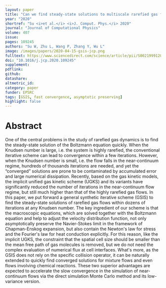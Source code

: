 ```yaml
---
layout: paper
title: "Can we find steady-state solutions to multiscale rarefied gas flows within dozens of iterations?"
year: "2020"
shortref: "Su <i>et al.</i> <i>J. Comput. Phys.</i> 2020"
journal: "Journal of Computational Physics"
volume: 407
issue:
pages: 109245
authors: "Su W, Zhu L, Wang P, Zhang Y, Wu L"
image: /images/papers/2020-04-15-gsis-jcp.png
fulltext: https://www.sciencedirect.com/science/article/pii/S002199912030019X
doi: "10.1016/j.jcp.2020.109245" 
supplement:
pdflink: 
github:
datashare: 
altmetric_id: 
category: paper
funder: EPSRC
tags: [GSIS, fast convergence, asymptotic preserving]
highlight: false
---
```


# Abstract 

One of the central problems in the study of rarefied gas dynamics is to find the steady-state solution of the Boltzmann equation quickly. When the Knudsen number is large, i.e. the system is highly rarefied, the conventional iterative scheme can lead to convergence within a few iterations. However, when the Knudsen number is small, i.e. the flow falls in the near-continuum regime, hundreds of thousands iterations are needed, and yet the “converged” solutions are prone to be contaminated by accumulated error and large numerical dissipation. Recently, based on the gas kinetic models, the implicit unified gas kinetic scheme (UGKS) and its variants have significantly reduced the number of iterations in the near-continuum flow regime, but still much higher than that of the highly rarefied gas flows. In this paper, we put forward a general synthetic iterative scheme (GSIS) to find the steady-state solutions of rarefied gas flows within dozens of iterations at any Knudsen number. The key ingredient of our scheme is that the macroscopic equations, which are solved together with the Boltzmann equation and help to adjust the velocity distribution function, not only asymptotically preserve the Navier-Stokes limit in the framework of Chapman-Enskog expansion, but also contain the Newton's law for stress and the Fourier's law for heat conduction explicitly. For this reason, like the implicit UGKS, the constraint that the spatial cell size should be smaller than the mean free path of gas molecules is removed, but we do not need the complex evaluation of numerical flux at cell interfaces. What's more, as the GSIS does not rely on the specific collision operator, it can be naturally extended to quickly find converged solutions for mixture flows and even flows involving chemical reactions. These two superior advantages are expected to accelerate the slow convergence in the simulation of near-continuum flows via the direct simulation Monte Carlo method and its low-variance version.